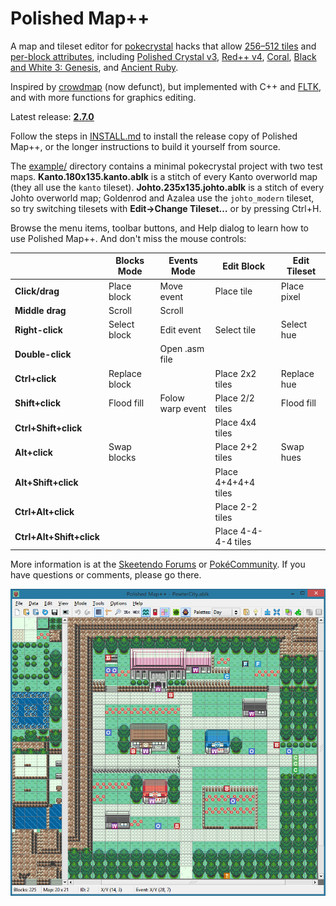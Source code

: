 # Polished Map++

A map and tileset editor for [pokecrystal](https://github.com/pret/pokecrystal) hacks that allow [256–512 tiles](https://github.com/pret/pokecrystal/wiki/Expand-tilesets-from-192-to-255-tiles) and [per-block attributes](https://github.com/pret/pokecrystal/wiki/Allow-tiles-to-have-different-attributes-in-different-blocks-\(including-X-and-Y-flip\)), including [Polished Crystal v3](https://github.com/Rangi42/polishedcrystal), [Red++ v4](https://github.com/TheFakeMateo/RedPlusPlus), [Coral](https://github.com/pkmncoraldev/polishedcoral), [Black and White 3: Genesis](https://github.com/AzureKeys/BW3G), and [Ancient Ruby](https://github.com/BloodlessNS/ancientruby).

Inspired by [crowdmap](https://github.com/yenatch/crowdmap) (now defunct), but implemented with C++ and [FLTK](http://www.fltk.org/), and with more functions for graphics editing.

Latest release: [**2.7.0**](https://github.com/Rangi42/polished-map/releases/tag/v2.7.0++)

Follow the steps in [INSTALL.md](INSTALL.md) to install the release copy of Polished Map++, or the longer instructions to build it yourself from source.

The [example/](example/) directory contains a minimal pokecrystal project with two test maps. **Kanto.180x135.kanto.ablk** is a stitch of every Kanto overworld map (they all use the `kanto` tileset). **Johto.235x135.johto.ablk** is a stitch of every Johto overworld map; Goldenrod and Azalea use the `johto_modern` tileset, so try switching tilesets with **Edit→Change Tileset…** or by pressing Ctrl+H.

Browse the menu items, toolbar buttons, and Help dialog to learn how to use Polished Map++. And don't miss the mouse controls:

|                          | Blocks Mode   | Events Mode      | Edit Block          | Edit Tileset |
|--------------------------|---------------|------------------|---------------------|--------------|
| **Click/drag**           | Place block   | Move event       | Place tile          | Place pixel  |
| **Middle drag**          | Scroll        | Scroll           |                     |              |
| **Right-click**          | Select block  | Edit event       | Select tile         | Select hue   |
| **Double-click**         |               | Open .asm file   |                     |              |
| **Ctrl+click**           | Replace block |                  | Place 2x2 tiles     | Replace hue  |
| **Shift+click**          | Flood fill    | Folow warp event | Place 2/2 tiles     | Flood fill   |
| **Ctrl+Shift+click**     |               |                  | Place 4x4 tiles     |              |
| **Alt+click**            | Swap blocks   |                  | Place 2+2 tiles     | Swap hues    |
| **Alt+Shift+click**      |               |                  | Place 4+4+4+4 tiles |              |
| **Ctrl+Alt+click**       |               |                  | Place 2-2 tiles     |              |
| **Ctrl+Alt+Shift+click** |               |                  | Place 4-4-4-4 tiles |              |


More information is at the [Skeetendo Forums](https://hax.iimarckus.org/topic/7222/) or [PokéCommunity](https://www.pokecommunity.com/showthread.php?t=425994). If you have questions or comments, please go there.

![Screenshot](screenshot.png)
